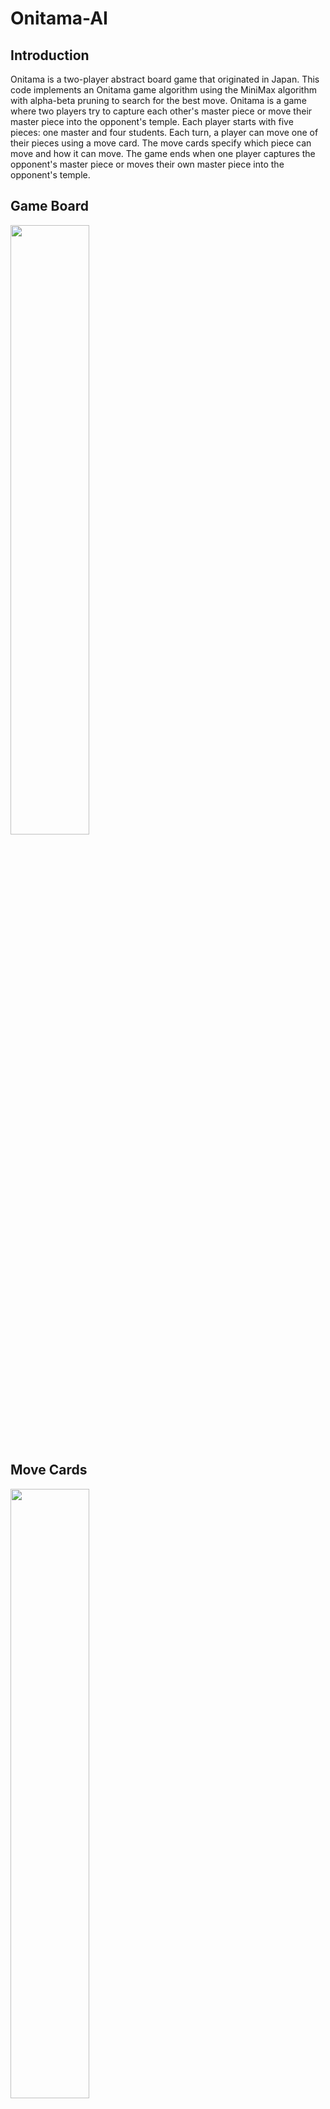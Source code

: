 # Onitama-AI

## Introduction
Onitama is a two-player abstract board game that originated in Japan. This code implements an Onitama game algorithm using the MiniMax algorithm with alpha-beta pruning to search for the best move. Onitama is a game where two players try to capture each other's master piece or move their master piece into the opponent's temple. Each player starts with five pieces: one master and four students. Each turn, a player can move one of their pieces using a move card. The move cards specify which piece can move and how it can move. The game ends when one player captures the opponent's master piece or moves their own master piece into the opponent's temple.

## Game Board

<img src="https://i.imgur.com/xmgOsv6.png" width=50% height=50%>

## Move Cards

<img src="https://i.imgur.com/c850hXb.png" width=50% height=50%>

## Code Breakdown
The code is written in C++, and it uses several data structures and algorithms. The code begins by defining the size of the board, the maximum search depth for the MiniMax algorithm, and the structure for the move cards. The move cards define the possible moves a player can make on a turn. There are sixteen move cards in total, each with a unique name, movement pattern, and number of moves.

The code defines the game state, which includes the board, legal moves, the current player, and the winner. The board is a 5x5 grid that represents the game board. The legal moves are the possible moves a player can make on their turn. The current player is the player whose turn it is, and the winner is the player who wins the game.

The code implements several functions, including isMoveValid, generateLegalMoves, evaluate, and applyMove. The isMoveValid function checks if a move is valid. The generateLegalMoves function generates all possible legal moves for the current player. The evaluate function evaluates the game state and returns a score. The applyMove function applies a move to the game state.

The main function initializes the game state, including the board, move cards for both players, and the current player. It then loops through the game, searching for the best move using the MiniMax algorithm with alpha-beta pruning. Once the best move is found, it is applied to the game state, and the move cards for the current player are updated. The current player is then updated, and the loop continues until a winner is determined.

## Conclusion
This code implements the Onitama game algorithm using the MiniMax algorithm with alpha-beta pruning. It is a complex game that requires strategic thinking and planning to win. The code is well-written and easy to understand.

## Future Improvements

I am working to add functionality to allow players to play against the AI, which would make it even more interesting and engaging. Right now you just watch two AI's play against each other. Also, in the real game you can see the next card that will fill your hand once you make your turn. You can see the opponents as well. This is something that needs to be added. I may make a GUI for this in the future as well. 

Improve evaluation function.
* more points for control of the center of the board
* more points for a protected master
* more points for a master closer to the targeted temple
